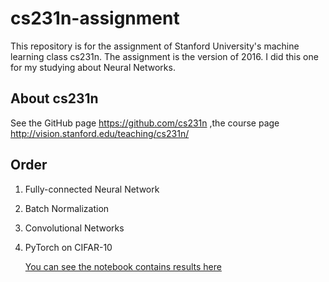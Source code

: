 # <WIP> cs231n-assignment 

This repository is for the assignment of Stanford University's machine learning class cs231n.
The assignment is the version of 2016.
I did this one for my studying about Neural Networks.

## About cs231n
See the GitHub page https://github.com/cs231n
,the course page http://vision.stanford.edu/teaching/cs231n/

## Order
1. Fully-connected Neural Network
2. Batch Normalization
3. Convolutional Networks
4. PyTorch on CIFAR-10

    [You can see the notebook contains results here](https://www.kaggle.com/tomoshimo/pytorch-cs231n)
